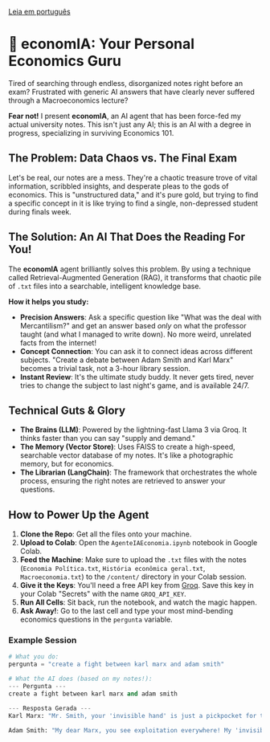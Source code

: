 [Leia em português](README-ptbr.md) 

# 🤖 economIA: Your Personal Economics Guru

Tired of searching through endless, disorganized notes right before an exam? Frustrated with generic AI answers that have clearly never suffered through a Macroeconomics lecture?

**Fear not!** I present **economIA**, an AI agent that has been force-fed my actual university notes. This isn't just any AI; this is an AI with a degree in progress, specializing in surviving Economics 101.

## The Problem: Data Chaos vs. The Final Exam

Let's be real, our notes are a mess. They're a chaotic treasure trove of vital information, scribbled insights, and desperate pleas to the gods of economics. This is "unstructured data," and it's pure gold, but trying to find a specific concept in it is like trying to find a single, non-depressed student during finals week.

## The Solution: An AI That Does the Reading For You!

The **economIA** agent brilliantly solves this problem. By using a technique called Retrieval-Augmented Generation (RAG), it transforms that chaotic pile of `.txt` files into a searchable, intelligent knowledge base.

**How it helps you study:**
* **Precision Answers**: Ask a specific question like "What was the deal with Mercantilism?" and get an answer based *only* on what the professor taught (and what I managed to write down). No more weird, unrelated facts from the internet!
* **Concept Connection**: You can ask it to connect ideas across different subjects. "Create a debate between Adam Smith and Karl Marx" becomes a trivial task, not a 3-hour library session.
* **Instant Review**: It's the ultimate study buddy. It never gets tired, never tries to change the subject to last night's game, and is available 24/7.

## Technical Guts & Glory

* **The Brains (LLM)**: Powered by the lightning-fast Llama 3 via Groq. It thinks faster than you can say "supply and demand."
* **The Memory (Vector Store)**: Uses FAISS to create a high-speed, searchable vector database of my notes. It's like a photographic memory, but for economics.
* **The Librarian (LangChain)**: The framework that orchestrates the whole process, ensuring the right notes are retrieved to answer your questions.

## How to Power Up the Agent

1.  **Clone the Repo**: Get all the files onto your machine.
2.  **Upload to Colab**: Open the `AgenteIAEconomia.ipynb` notebook in Google Colab.
3.  **Feed the Machine**: Make sure to upload the `.txt` files with the notes (`Economia Política.txt`, `História econômica geral.txt`, `Macroeconomia.txt`) to the `/content/` directory in your Colab session.
4.  **Give it the Keys**: You'll need a free API key from [Groq](https://groq.com/). Save this key in your Colab "Secrets" with the name `GROQ_API_KEY`.
5.  **Run All Cells**: Sit back, run the notebook, and watch the magic happen.
6.  **Ask Away!**: Go to the last cell and type your most mind-bending economics questions in the `pergunta` variable.

### Example Session

```python
# What you do:
pergunta = "create a fight between karl marx and adam smith"

# What the AI does (based on my notes!):
--- Pergunta ---
create a fight between karl marx and adam smith

--- Resposta Gerada ---
Karl Marx: "Mr. Smith, your 'invisible hand' is just a pickpocket for the bourgeoisie, stealing the surplus value created by the proletariat!"

Adam Smith: "My dear Marx, you see exploitation everywhere! My 'invisible hand' is the harmony of self-interest creating societal good. Your system creates equal misery for all, except for those in charge of the 'equality'."
```
